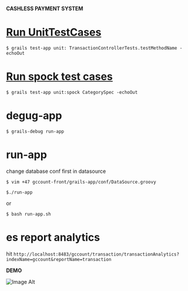<b>CASHLESS PAYMENT SYSTEM</b>

[Run UnitTestCases](http://stackoverflow.com/a/2219029/432903)
==============
`$ grails test-app unit: TransactionControllerTests.testMethodName -echoOut`

[Run spock test cases](http://grails101.wordpress.com/2012/04/22/test-grails-application-with-spock/)
=====================
`$ grails test-app unit:spock CategorySpec -echoOut`


degug-app
=========

```
$ grails-debug run-app
```

run-app
=======

change database conf first in datasource

`$ vim +47 gccount-front/grails-app/conf/DataSource.groovy`

```
$./run-app
```

or
```
$ bash run-app.sh
```

es report analytics
==============
hit `http://localhost:8483/gccount/transaction/transactionAnalytics?indexName=gccount&reportName=transaction`


<b>DEMO</b>

![Image Alt](https://github.com/iPrayag/gccount/gccount-front/raw/master/doc/main.png)






